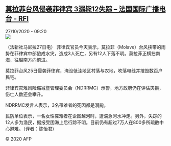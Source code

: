 <!--1603788949000-->
[莫拉菲台风侵袭菲律宾 3溺毙12失踪 – 法国国际广播电台 - RFI](http://www.rfi.fr//cn/contenu/20201027-%E8%8E%AB%E6%8B%89%E8%8F%B2%E5%8F%B0%E9%A3%8E%E4%BE%B5%E8%A2%AD%E8%8F%B2%E5%BE%8B%E5%AE%BE-3%E6%BA%BA%E6%AF%9912%E5%A4%B1%E8%B8%AA)
------

<div>27/10/2020 - 09:20</div><img src="https://s.rfi.fr/media/display/2e429a56-1830-11eb-a1eb-005056bf87d6/w:310/p:16x9/int0012b.201027162003.jpg"><div class="t-content__body u-clearfix"><p>（法新社马尼拉27日电）    菲律宾官员今天表示，莫拉菲（Molave）台风挟带的雨势在菲律宾中部酿成水灾，造成3人死亡，另有12人下落不明。莫拉菲正横扫南海，往越南方向前进。</p><p>    莫拉菲台风25日侵袭菲律宾，淹没低洼地区村落与农地，吹落电线并摧毁数百户民宅。</p><p>    菲律宾灾难风险缩减暨管理委员会（NDRRMC）示警，地方政府仍在评估灾损，伤亡人数还会攀升。</p><p>    NDRRMC发言人表示，3名罹难者的死因都是溺毙。</p><p>    民防单位表示，一名女性罹难者在企图越河时，遭湍急河水冲走。另外，失踪的12人多为渔民，据报受困海上后行踪不明。目前仍有超过7万人在800多所疏散中心避难。（译者：陈怡君）</p><p class="t-copyright">© 2020 AFP</p>        </div>
